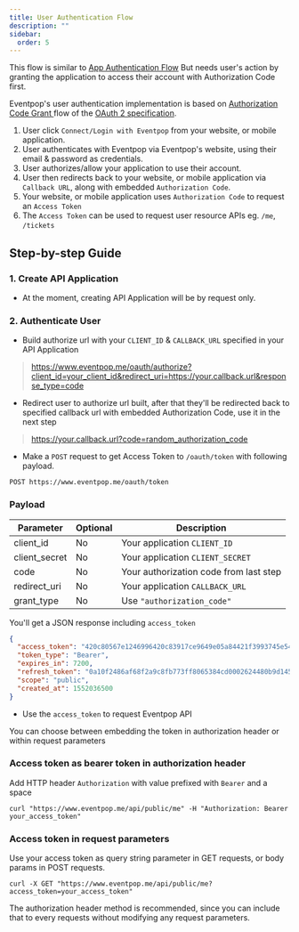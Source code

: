```yaml
---
title: User Authentication Flow
description: ""
sidebar:
  order: 5
---
```


This flow is similar to <a href='#app-authentication-flow'>App Authentication Flow</a> But needs user's action by granting the application to access their account with Authorization Code first.

Eventpop's user authentication implementation is based on [Authorization Code Grant
](https://tools.ietf.org/html/rfc6749#section-4.1) flow of the [OAuth 2 specification](https://tools.ietf.org/html/rfc6749).

1. User click `Connect/Login with Eventpop` from your website, or mobile application.
2. User authenticates with Eventpop via Eventpop's website, using their email & password as credentials.
3. User authorizes/allow your application to use their account.
4. User then redirects back to your website, or mobile application via `Callback URL`, along with embedded `Authorization Code`.
5. Your website, or mobile application uses `Authorization Code` to request an `Access Token`
6. The `Access Token` can be used to request user resource APIs eg. `/me`, `/tickets`

## Step-by-step Guide

### 1. Create API Application

- At the moment, creating API Application will be by request only.

### 2. Authenticate User

* Build authorize url with your `CLIENT_ID` & `CALLBACK_URL` specified in your API Application

> https://www.eventpop.me/oauth/authorize?client_id=your_client_id&redirect_uri=https://your.callback.url&response_type=code

* Redirect user to authorize url built, after that they'll be redirected back to specified callback url with embedded Authorization Code, use it in the next step

> https://your.callback.url?code=random_authorization_code

* Make a `POST` request to get Access Token to `/oauth/token` with following payload.

`POST https://www.eventpop.me/oauth/token`

### Payload

Parameter | Optional | Description
--------- | -------- | -----------
client_id | No | Your application `CLIENT_ID`
client_secret | No | Your application `CLIENT_SECRET`
code | No | Your authorization code from last step
redirect_uri | No | Your application `CALLBACK_URL`
grant_type | No | Use `"authorization_code"`

You'll get a JSON response including `access_token`

```json
{
  "access_token": "420c80567e1246996420c83917ce9649e05a84421f3993745e5432998a56bc24",
  "token_type": "Bearer",
  "expires_in": 7200,
  "refresh_token": "0a10f2486af68f2a9c8fb773ff8065384cd0002624480b9d145f9a39091898e7",
  "scope": "public",
  "created_at": 1552036500
}
```

- Use the `access_token` to request Eventpop API

You can choose between embedding the token in authorization header or within request parameters

### Access token as bearer token in authorization header

Add HTTP header `Authorization` with value prefixed with `Bearer` and a space

```shell
curl "https://www.eventpop.me/api/public/me" -H "Authorization: Bearer your_access_token"
```

### Access token in request parameters

Use your access token as query string parameter in GET requests, or body params in POST requests.

```shell
curl -X GET "https://www.eventpop.me/api/public/me?access_token=your_access_token"
```

The authorization header method is recommended, since you can include that to every requests without modifying any request parameters.
